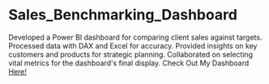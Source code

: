 # Sales_Benchmarking_Dashboard
Developed a Power BI dashboard for comparing client sales against targets. Processed data with DAX and Excel for accuracy. Provided insights on key customers and products for strategic planning. Collaborated on selecting vital metrics for the dashboard's final display.
Check Out My Dashboard [Here!](https://app.powerbi.com/view?r=eyJrIjoiM2UwYzI4NjctMDdhMS00MDQ2LTg1ZGItZjNkMmZlZGJiNTVmIiwidCI6IjhkMWE2OWVjLTAzYjUtNDM0NS1hZTIxLWRhZDExMmY1ZmI0ZiIsImMiOjN9)
